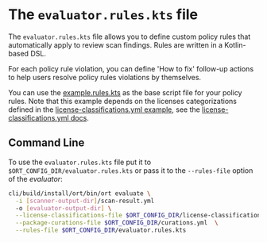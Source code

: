 # The `evaluator.rules.kts` file

The `evaluator.rules.kts` file  allows you to define custom policy rules that automatically apply to review scan
findings. Rules are written in a Kotlin-based DSL.

For each policy rule violation, you can define 'How to fix' follow-up actions to help users resolve policy rules
violations by themselves.

You can use the [example.rules.kts](../../examples/example.rules.kts) as the base script file for your policy rules.
Note that this example depends on the licenses categorizations defined in the
[license-classifications.yml example](../../examples/license-classifications.yml), see the
[license-classifications.yml docs](../config-file-license-classifications-yml.md).

## Command Line

To use the `evaluator.rules.kts` file put it to `$ORT_CONFIG_DIR/evaluator.rules.kts` or pass it to the `--rules-file`
option of the _evaluator_:

```bash
cli/build/install/ort/bin/ort evaluate \
  -i [scanner-output-dir]/scan-result.yml
  -o [evaluator-output-dir] \
  --license-classifications-file $ORT_CONFIG_DIR/license-classifications.yml \
  --package-curations-file $ORT_CONFIG_DIR/curations.yml  \
  --rules-file $ORT_CONFIG_DIR/evaluator.rules.kts
```

